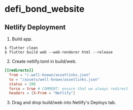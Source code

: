 # defi_bond_website

## Netlify Deployment

1. Build app.
```
$ flutter clean
$ flutter build web --web-renderer html --release
```

2. Create netlify.toml in build/web.
```toml
[[redirects]]
  from = "/.well-known/assetlinks.json"
  to = "/assets/well-known/assetlinks.json"
  status = 200
  force = true # COMMENT: ensure that we always redirect
  headers = {X-From = "Netlify"}
```

3. Drag and drop build/web into Netlify's Deploys tab.
